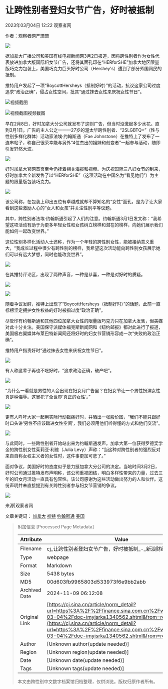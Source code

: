 # 让跨性别者登妇女节广告，好时被抵制

2023年03月04日 12:22 观察者网

作者：观察者网严珊珊

![](//beacon.sina.com.cn/a.gif?noScript)

据加拿大广播公司和美国有线电视新闻网3月2日报道，因将跨性别者作为女性代表放进加拿大版国际妇女节广告，还将其面孔印在“HERforSHE”加拿大地区限量版巧克力包装上，美国巧克力巨头好时公司（Hershey's）遭到了部分外国网民的抵制。

推特用户发起了一项“BoycottHersheys（抵制好时）”的活动，抗议这家公司过度追求“政治正确”，侵占女性空间，批其“通过抹去女性来庆祝女性节日”。

![视频截图](//n.sinaimg.cn/sinakd20230304s/181/w657h324/20230304/9cd1-2d134c64d3bd698a6dfe8ab15973f410.png)

![视频截图](//n.sinaimg.cn/sinakd20230304s/150/w628h322/20230304/9931-63c4f2f646b8d89a4d18cb5773193719.png)视频截图

早在2月8日，好时加拿大分公司就发布了这则广告，但当时没激起多少水花。直到3月1日，广告的主人公之一——27岁的渥太华跨性别者、“2SLGBTQ+”（性与性别多样化群体）活动家法埃·约翰斯通（Fae Johnstone）在推特上了发布了一连串帖子，称自己很荣幸能与另外“4位杰出的姐妹和创变者”一起参与活动，随即引发轩然大波。

![](//n.sinaimg.cn/sinakd20230304s/257/w536h521/20230304/e116-4c8369af1816ae9317168c0dbb21e105.png)

好时加拿大官网首页至今仍挂着相关海报和视频。为庆祝国际三八妇女节的到来，好时加拿大全新发售了以“HERforSHE”（这项活动在中国名为“看见她们”）为主题的限量版包装巧克力。

![](//n.sinaimg.cn/sinakd20230304s/110/w1080h630/20230304/20cc-19df54fec19489176d02f77e0bfc1d3c.png)

该公司称，在包装上印出五位有卓越成就却不算知名的“女性”面孔，是为了让大家看到这些激励人心的“女人和女孩”并关注性别平等议题。

其中，跨性别者法埃·约翰斯通引起了人们的注意。约翰斯通3月1日发文称：“我希望这项活动有助于为更多年轻女性和女孩树立榜样和潜在的榜样，向她们展示我们能如何一起改变世界。”

这位性别多样化活动人士还称，作为一个年轻的跨性别女性，能被接纳意义重大，“我成长过程中很少有跨性别的榜样，我希望这次活动能向跨性别女孩展示她们可以有远大梦想，同时也能改变世界”。

![](//n.sinaimg.cn/sinakd20230304s/777/w588h189/20230304/1104-c74c2f111d9d31c3f870fe0b4049c0b5.png)

在其推特评论区，出现了两种声音，一种是恭喜，一种是对好时的质疑。

![](//n.sinaimg.cn/sinakd20230304s/645/w535h110/20230304/8203-39e705d172474862db630d4e388cf8e0.png)

![](//n.sinaimg.cn/sinakd20230304s/540/w434h106/20230304/e0d8-eb4cb9a08dc41503f2eaf0058915bc6c.png)

随着争议发酵，推特上出现了“BoycottHersheys（抵制好时）”的话题，此前一直标榜坚定拥护女性权益的好时被指过度“政治正确”。

尽管印有约翰斯通和其他四位加拿大女性的限量版巧克力只在加拿大发售，但美媒对此十分关注。美国保守派媒体福克斯新闻网和《纽约邮报》都对此进行了报道，美国极右翼媒体布莱巴特新闻网还将好时的妇女节营销形容成一次“失败的政治正确”。

推特用户指责好时“通过抹去女性来庆祝女性节日”。

![](//n.sinaimg.cn/sinakd20230304s/77/w531h346/20230304/aa55-47caa10b71bac79b5d08b8e904538cea.png)

有人称这辈子再也不吃好时，“追求政治正确，破产吧”。

![](//n.sinaimg.cn/sinakd20230304s/667/w536h131/20230304/d21c-345e052e20a1f10693c2fc22a66dcd20.png)

“为什么一看就是男性的人会出现在妇女月广告里？在妇女节让一个男性扮演女性真是种侮辱。这冒犯了全世界‘真正的女性’。”

![](//n.sinaimg.cn/sinakd20230304s/382/w1035h147/20230304/2b64-8deb6f9f9225d5f0644bb779c917ad3b.png)

更有人呼吁大家一起用实际行动戳痛好时，并晒出一张股价图，“我们不能只跟好时口头讲‘男性不应该踏进女性空间’，我们必须用他们听得懂的方式和他们交流”。

![](//n.sinaimg.cn/sinakd20230304s/756/w529h227/20230304/7782-51c83537081d83527d78a874e24d4e9b.png)

与此同时，一些跨性别者开始站出来为约翰斯通发声。加拿大第一位获得罗德奖学金的跨性别女性茱莉亚·利维（Julia Levy）声称：“当这种对跨性别者的强烈反对来自自称女权主义者的女性时，这件事更加可悲了。”

面对争议，美国好时的态度似乎是力挺加拿大分公司的决定。当地时间3月2日，好时公司通过推特发布声明称，该公司重视团结，明白多样性带来的力量，过去三年的妇女月活动一直具有包容性。该公司感谢为这些活动做出努力的人和伙伴。这份声明并未直接提到有关跨性别者参与妇女节营销的争议。

![](//n.sinaimg.cn/sinakd20230304s/437/w588h649/20230304/4ee2-a468ed4f5bc2818cbc03ea7ee8b59279.png)

来源|观察者网

文章关键词： [加拿大](http://tags.finance.sina.com.cn/加拿大) [推特](http://tags.finance.sina.com.cn/推特) [约翰斯通](http://tags.finance.sina.com.cn/约翰斯通) [美国](http://tags.finance.sina.com.cn/美国)

> 附加信息 [Processed Page Metadata]
>
> | Attribute       | Value                                  |
> |-----------------|----------------------------------------|
> | Filename        | cj_让跨性别者登妇女节广告，好时被抵制_-_新浪财经.md                             |
> | Type            | webpage                                 |
> | Format          | Markdown                               |
> | Size            | 5438 bytes                           |
> | MD5             | 00d603fb9965803d533973f6e9bb2abb                                  |
> | Archived Date   | 2024-11-09 06:12:08                             |
> | Original Link   | [https://cj.sina.cn/article/norm_detail?url=https%3A%2F%2Ffinance.sina.com.cn%2Fwm%2F2023-03-04%2Fdoc-imyisrka1340562.shtml&from=redirect](https://cj.sina.cn/article/norm_detail?url=https%3A%2F%2Ffinance.sina.com.cn%2Fwm%2F2023-03-04%2Fdoc-imyisrka1340562.shtml&from=redirect)                         |
> | Author          | [Unknown author(update needed)]                              |
> | Region          | [Unknown region(update needed)]                              |
> | Date            | [Unknown date(update needed)]                                 |
> | Tags            | [Unknown tags(update needed)]                                 |
>
> 本文由跨性别中文数字档案馆归档整理，仅供浏览。版权归原作者所有。
>